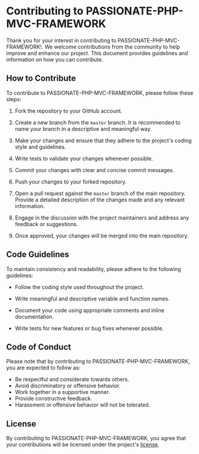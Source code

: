 # Contributing to PASSIONATE-PHP-MVC-FRAMEWORK

Thank you for your interest in contributing to PASSIONATE-PHP-MVC-FRAMEWORK!. We welcome contributions from the community to help improve and enhance our project. This document provides guidelines and information on how you can contribute.

## How to Contribute

To contribute to PASSIONATE-PHP-MVC-FRAMEWORK, please follow these steps:

1. Fork the repository to your GitHub account.

2. Create a new branch from the `master` branch. It is recommended to name your branch in a descriptive and meaningful way.

3. Make your changes and ensure that they adhere to the project's coding style and guidelines.

4. Write tests to validate your changes whenever possible.

5. Commit your changes with clear and concise commit messages.

6. Push your changes to your forked repository.

7. Open a pull request against the `master` branch of the main repository. Provide a detailed description of the changes made and any relevant information.

8. Engage in the discussion with the project maintainers and address any feedback or suggestions.

9. Once approved, your changes will be merged into the main repository.

## Code Guidelines

To maintain consistency and readability, please adhere to the following guidelines:

- Follow the coding style used throughout the project.

- Write meaningful and descriptive variable and function names.

- Document your code using appropriate comments and inline documentation.

- Write tests for new features or bug fixes whenever possible.

## Code of Conduct

Please note that by contributing to PASSIONATE-PHP-MVC-FRAMEWORK, you are expected to follow as:

- Be respectful and considerate towards others.
- Avoid discriminatory or offensive behavior.
- Work together in a supportive manner.
- Provide constructive feedback.
- Harassment or offensive behavior will not be tolerated.

## License

By contributing to PASSIONATE-PHP-MVC-FRAMEWORK, you agree that your contributions will be licensed under the project's [license](link-to-license).